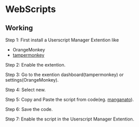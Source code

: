 # WebScripts

## Working

Step 1: First install a Userscript Manager Extention like

* OrangeMonkey
* [tampermonkey](https://tampermonkey.net)

Step 2: Enable the extention.

Step 3: Go to the exention dashboard(tampermonkey) or settings(OrangeMonkey).

Step 4: Select new.

Step 5: Copy and Paste the script from code(eg. [manganato](./Manga/manganato.js)).

Step 6: Save the code.

Step 7: Enable the script in the Userscript Manager Extention.
